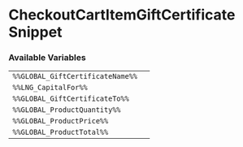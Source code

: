 # CheckoutCartItemGiftCertificate Snippet

### Available Variables
|||
|---|---|
| `%%GLOBAL_GiftCertificateName%%` |
| `%%LNG_CapitalFor%%` |
| `%%GLOBAL_GiftCertificateTo%%` |
| `%%GLOBAL_ProductQuantity%%` |
| `%%GLOBAL_ProductPrice%%` |
| `%%GLOBAL_ProductTotal%%` |
